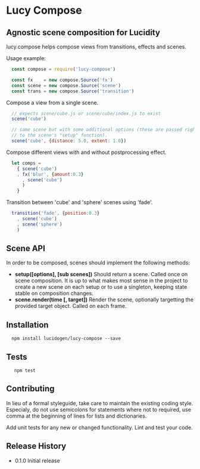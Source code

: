 # Lucy Compose

## Agnostic scene composition for Lucidity

lucy.compose helps compose views from transitions, effects and scenes.

Usage example:

```js
  const compose = require('lucy-compose')

  const fx    = new compose.Source('fx')
  const scene = new compose.Source('scene')
  const trans = new compose.Source('transition')
```

Compose a view from a single scene.

```js
  // expects scene/cube.js or scene/cube/index.js to exist
  scene('cube')

  // same scene but with some additional options (these are passed right through
  // to the scene's "setup" function).
  scene('cube', {distance: 5.0, extent: 1.0})
```

Compose different views with and without postprocessing effect.

```js
  let comps = 
    { scene('cube')
    , fx('blur', {amount:0.3}
      , scene('cube')
      )
    }

```

Transition between 'cube' and 'sphere' scenes using 'fade'.
```js
  transition('fade', {position:0.3}
    , scene('cube')
    , scene('sphere')
    )
```
## Scene API

In order to be composed, scenes should implement the following methods:

   * **setup([options], [sub scenes])**
       Should return a scene. Called once on scene composition.
       It is up to what makes most sense in the project to create a new
       scene on each setup or to use a singleton, keeping state stable on
       composition changes.
   * **scene.render(time [, target])**
       Render the scene, optionally targetting the provided
       target object. Called on each frame.

## Installation

```shell
  npm install lucidogen/lucy-compose --save
```

## Tests

```shell
   npm test
```

## Contributing

In lieu of a formal styleguide, take care to maintain the existing coding style.
Especialy, do not use semicolons for statements where not to required, use comma
at the beginning of lines for lists and dictionaries.

Add unit tests for any new or changed functionality. Lint and test your code.

## Release History

* 0.1.0 Initial release
